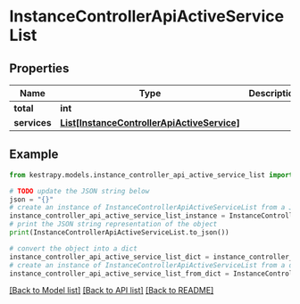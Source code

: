 # InstanceControllerApiActiveServiceList


## Properties

Name | Type | Description | Notes
------------ | ------------- | ------------- | -------------
**total** | **int** |  | 
**services** | [**List[InstanceControllerApiActiveService]**](InstanceControllerApiActiveService.md) |  | 

## Example

```python
from kestrapy.models.instance_controller_api_active_service_list import InstanceControllerApiActiveServiceList

# TODO update the JSON string below
json = "{}"
# create an instance of InstanceControllerApiActiveServiceList from a JSON string
instance_controller_api_active_service_list_instance = InstanceControllerApiActiveServiceList.from_json(json)
# print the JSON string representation of the object
print(InstanceControllerApiActiveServiceList.to_json())

# convert the object into a dict
instance_controller_api_active_service_list_dict = instance_controller_api_active_service_list_instance.to_dict()
# create an instance of InstanceControllerApiActiveServiceList from a dict
instance_controller_api_active_service_list_from_dict = InstanceControllerApiActiveServiceList.from_dict(instance_controller_api_active_service_list_dict)
```
[[Back to Model list]](../README.md#documentation-for-models) [[Back to API list]](../README.md#documentation-for-api-endpoints) [[Back to README]](../README.md)


